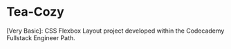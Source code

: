 # Tea-Cozy
[Very Basic]: CSS Flexbox Layout project developed within the Codecademy Fullstack Engineer Path.
